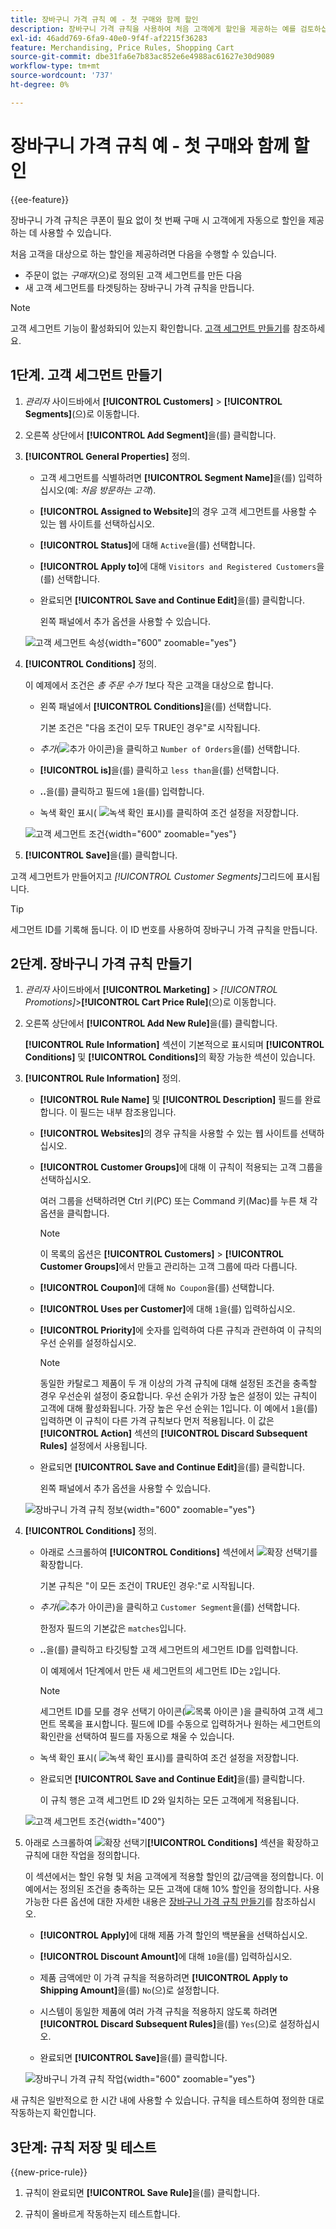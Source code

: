 ```yaml
---
title: 장바구니 가격 규칙 예 - 첫 구매와 함께 할인
description: 장바구니 가격 규칙을 사용하여 처음 고객에게 할인을 제공하는 예를 검토하십시오.
exl-id: 46add769-6fa9-40e0-9f4f-af2215f36283
feature: Merchandising, Price Rules, Shopping Cart
source-git-commit: dbe31fa6e7b83ac852e6e4988ac61627e30d9089
workflow-type: tm+mt
source-wordcount: '737'
ht-degree: 0%

---
```


# 장바구니 가격 규칙 예 - 첫 구매와 함께 할인

{{ee-feature}}

장바구니 가격 규칙은 쿠폰이 필요 없이 첫 번째 구매 시 고객에게 자동으로 할인을 제공하는 데 사용할 수 있습니다.

처음 고객을 대상으로 하는 할인을 제공하려면 다음을 수행할 수 있습니다.

- 주문이 없는 _구매자_(으)로 정의된 고객 세그먼트를 만든 다음
- 새 고객 세그먼트를 타겟팅하는 장바구니 가격 규칙을 만듭니다.

>[!NOTE]
>
>고객 세그먼트 기능이 활성화되어 있는지 확인합니다. [고객 세그먼트 만들기](../customers/customer-segment-create.md)를 참조하세요.

## 1단계. 고객 세그먼트 만들기

1. _관리자_ 사이드바에서 **[!UICONTROL Customers]** > **[!UICONTROL Segments]**(으)로 이동합니다.

1. 오른쪽 상단에서 **[!UICONTROL Add Segment]**&#x200B;을(를) 클릭합니다.

1. **[!UICONTROL General Properties]** 정의.

   - 고객 세그먼트를 식별하려면 **[!UICONTROL Segment Name]**&#x200B;을(를) 입력하십시오(예: _처음 방문하는 고객_).

   - **[!UICONTROL Assigned to Website]**&#x200B;의 경우 고객 세그먼트를 사용할 수 있는 웹 사이트를 선택하십시오.

   - **[!UICONTROL Status]**&#x200B;에 대해 `Active`을(를) 선택합니다.

   - **[!UICONTROL Apply to]**&#x200B;에 대해 `Visitors and Registered Customers`을(를) 선택합니다.

   - 완료되면 **[!UICONTROL Save and Continue Edit]**&#x200B;을(를) 클릭합니다.

     왼쪽 패널에서 추가 옵션을 사용할 수 있습니다.

   ![고객 세그먼트 속성](./assets/customer-segment-first-time.png){width="600" zoomable="yes"}

1. **[!UICONTROL Conditions]** 정의.

   이 예제에서 조건은 _총 주문 수가 1_&#x200B;보다 작은 고객을 대상으로 합니다.

   - 왼쪽 패널에서 **[!UICONTROL Conditions]**&#x200B;을(를) 선택합니다.

     기본 조건은 &quot;다음 조건이 모두 TRUE인 경우&quot;로 시작됩니다.

   - _추가_(![추가 아이콘](../assets/icon-add-green-circle.png))을 클릭하고 `Number of Orders`을(를) 선택합니다.

   - **[!UICONTROL is]**&#x200B;을(를) 클릭하고 `less than`을(를) 선택합니다.

   - **..**&#x200B;을(를) 클릭하고 필드에 `1`을(를) 입력합니다.

   - 녹색 확인 표시( ![녹색 확인 표시](../assets/icon-checkmark-green-circle.png))를 클릭하여 조건 설정을 저장합니다.

   ![고객 세그먼트 조건](./assets/customer-segment-first-time-condition.png){width="600" zoomable="yes"}

1. **[!UICONTROL Save]**&#x200B;을(를) 클릭합니다.

고객 세그먼트가 만들어지고 _[!UICONTROL Customer Segments]_&#x200B;그리드에 표시됩니다.

>[!TIP]
>
>세그먼트 ID를 기록해 둡니다. 이 ID 번호를 사용하여 장바구니 가격 규칙을 만듭니다.

## 2단계. 장바구니 가격 규칙 만들기

1. _관리자_ 사이드바에서 **[!UICONTROL Marketing]** > _[!UICONTROL Promotions]_>**[!UICONTROL Cart Price Rule]**(으)로 이동합니다.

1. 오른쪽 상단에서 **[!UICONTROL Add New Rule]**&#x200B;을(를) 클릭합니다.

   **[!UICONTROL Rule Information]** 섹션이 기본적으로 표시되며 **[!UICONTROL Conditions]** 및 **[!UICONTROL Conditions]**&#x200B;의 확장 가능한 섹션이 있습니다.

1. **[!UICONTROL Rule Information]** 정의.

   - **[!UICONTROL Rule Name]** 및 **[!UICONTROL Description]** 필드를 완료합니다. 이 필드는 내부 참조용입니다.

   - **[!UICONTROL Websites]**&#x200B;의 경우 규칙을 사용할 수 있는 웹 사이트를 선택하십시오.

   - **[!UICONTROL Customer Groups]**&#x200B;에 대해 이 규칙이 적용되는 고객 그룹을 선택하십시오.

     여러 그룹을 선택하려면 Ctrl 키(PC) 또는 Command 키(Mac)를 누른 채 각 옵션을 클릭합니다.

     >[!NOTE]
     >
     >이 목록의 옵션은 **[!UICONTROL Customers]** > **[!UICONTROL Customer Groups]**&#x200B;에서 만들고 관리하는 고객 그룹에 따라 다릅니다.

   - **[!UICONTROL Coupon]**&#x200B;에 대해 `No Coupon`을(를) 선택합니다.

   - **[!UICONTROL Uses per Customer]**&#x200B;에 대해 `1`을(를) 입력하십시오.

   - **[!UICONTROL Priority]**&#x200B;에 숫자를 입력하여 다른 규칙과 관련하여 이 규칙의 우선 순위를 설정하십시오.

     >[!NOTE]
     >
     >동일한 카탈로그 제품이 두 개 이상의 가격 규칙에 대해 설정된 조건을 충족할 경우 우선순위 설정이 중요합니다. 우선 순위가 가장 높은 설정이 있는 규칙이 고객에 대해 활성화됩니다. 가장 높은 우선 순위는 1입니다. 이 예에서 `1`을(를) 입력하면 이 규칙이 다른 가격 규칙보다 먼저 적용됩니다. 이 값은 **[!UICONTROL Action]** 섹션의 **[!UICONTROL Discard Subsequent Rules]** 설정에서 사용됩니다.

   - 완료되면 **[!UICONTROL Save and Continue Edit]**&#x200B;을(를) 클릭합니다.

     왼쪽 패널에서 추가 옵션을 사용할 수 있습니다.

   ![장바구니 가격 규칙 정보](./assets/rule-information-first-time.png){width="600" zoomable="yes"}

1. **[!UICONTROL Conditions]** 정의.

   - 아래로 스크롤하여 **[!UICONTROL Conditions]** 섹션에서 ![확장 선택기](../assets/icon-display-expand.png)를 확장합니다.

     기본 규칙은 &quot;이 모든 조건이 TRUE인 경우:&quot;로 시작됩니다.

   - _추가_(![추가 아이콘](../assets/icon-add-green-circle.png))을 클릭하고 `Customer Segment`을(를) 선택합니다.

     한정자 필드의 기본값은 `matches`입니다.

   - **..**&#x200B;을(를) 클릭하고 타깃팅할 고객 세그먼트의 세그먼트 ID를 입력합니다.

     이 예제에서 1단계에서 만든 새 세그먼트의 세그먼트 ID는 `2`입니다.

     >[!NOTE]
     >
     >세그먼트 ID를 모를 경우 선택기 아이콘(![목록 아이콘](../assets/icon-list-chooser.png) )을 클릭하여 고객 세그먼트 목록을 표시합니다. 필드에 ID를 수동으로 입력하거나 원하는 세그먼트의 확인란을 선택하여 필드를 자동으로 채울 수 있습니다.

   - 녹색 확인 표시( ![녹색 확인 표시](../assets/icon-checkmark-green-circle.png))를 클릭하여 조건 설정을 저장합니다.

   - 완료되면 **[!UICONTROL Save and Continue Edit]**&#x200B;을(를) 클릭합니다.

     이 규칙 행은 고객 세그먼트 ID 2와 일치하는 모든 고객에게 적용됩니다.

   ![고객 세그먼트 조건](./assets/customer-segment-matches.png){width="400"}

1. 아래로 스크롤하여 ![확장 선택기](../assets/icon-display-expand.png)**[!UICONTROL Conditions]** 섹션을 확장하고 규칙에 대한 작업을 정의합니다.

   이 섹션에서는 할인 유형 및 처음 고객에게 적용할 할인의 값/금액을 정의합니다. 이 예에서는 정의된 조건을 충족하는 모든 고객에 대해 10% 할인을 정의합니다. 사용 가능한 다른 옵션에 대한 자세한 내용은 [장바구니 가격 규칙 만들기](price-rules-cart-create.md)를 참조하십시오.

   - **[!UICONTROL Apply]**&#x200B;에 대해 제품 가격 할인의 백분율을 선택하십시오.

   - **[!UICONTROL Discount Amount]**&#x200B;에 대해 `10`을(를) 입력하십시오.

   - 제품 금액에만 이 가격 규칙을 적용하려면 **[!UICONTROL Apply to Shipping Amount]**&#x200B;을(를) `No`(으)로 설정합니다.

   - 시스템이 동일한 제품에 여러 가격 규칙을 적용하지 않도록 하려면 **[!UICONTROL Discard Subsequent Rules]**&#x200B;을(를) `Yes`(으)로 설정하십시오.

   - 완료되면 **[!UICONTROL Save]**&#x200B;을(를) 클릭합니다.

   ![장바구니 가격 규칙 작업](./assets/actions-first-time.png){width="600" zoomable="yes"}

새 규칙은 일반적으로 한 시간 내에 사용할 수 있습니다. 규칙을 테스트하여 정의한 대로 작동하는지 확인합니다.

## 3단계: 규칙 저장 및 테스트

{{new-price-rule}}

1. 규칙이 완료되면 **[!UICONTROL Save Rule]**&#x200B;을(를) 클릭합니다.

1. 규칙이 올바르게 작동하는지 테스트합니다.
